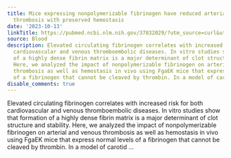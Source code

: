 ```yaml
---
title: Mice expressing nonpolymerizable fibrinogen have reduced arterial and venous
  thrombosis with preserved hemostasis
date: '2023-10-13'
linkTitle: https://pubmed.ncbi.nlm.nih.gov/37832029/?utm_source=curl&utm_medium=rss&utm_campaign=journals&utm_content=7603509&fc=None&ff=20231014180801&v=2.17.9.post6+86293ac
source: Blood
description: Elevated circulating fibrinogen correlates with increased risk for both
  cardiovascular and venous thromboembolic diseases. In vitro studies show that formation
  of a highly dense fibrin matrix is a major determinant of clot structure and stability.
  Here, we analyzed the impact of nonpolymerizable fibrinogen on arterial and venous
  thrombosis as well as hemostasis in vivo using FgaEK mice that express normal levels
  of a fibrinogen that cannot be cleaved by thrombin. In a model of carotid ...
disable_comments: true
---
```

Elevated circulating fibrinogen correlates with increased risk for both cardiovascular and venous thromboembolic diseases. In vitro studies show that formation of a highly dense fibrin matrix is a major determinant of clot structure and stability. Here, we analyzed the impact of nonpolymerizable fibrinogen on arterial and venous thrombosis as well as hemostasis in vivo using FgaEK mice that express normal levels of a fibrinogen that cannot be cleaved by thrombin. In a model of carotid ...
